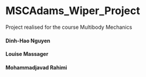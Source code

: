 # MSCAdams_Wiper_Project
Project realised for the course Multibody Mechanics

#### Dinh-Hao Nguyen
#### Louise Massager
#### Mohammadjavad Rahimi
